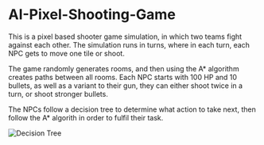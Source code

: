 # AI-Pixel-Shooting-Game

This is a pixel based shooter game simulation, in which two teams fight against each other.
The simulation runs in turns, where in each turn, each NPC gets to move one tile or shoot.

The game randomly generates rooms, and then using the A* algorithm creates paths between all rooms.
Each NPC starts with 100 HP and 10 bullets, as well as a variant to their gun, they can either shoot twice in a turn, or shoot stronger bullets.

The NPCs follow a decision tree to determine what action to take next, then follow the A* algorith in order to fulfil their task.

![Decision Tree](https://i.ibb.co/Ybqtd9v/Whats-App-Image-2020-11-08-at-22-04-10.jpg)
